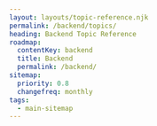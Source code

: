 ```yaml
---
layout: layouts/topic-reference.njk
permalink: /backend/topics/
heading: Backend Topic Reference
roadmap:
  contentKey: backend
  title: Backend
  permalink: /backend/
sitemap:
  priority: 0.8
  changefreq: monthly
tags:
  - main-sitemap
---
```

